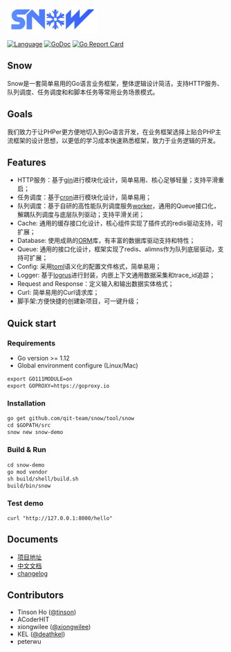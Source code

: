 <img src='docs/img/snow2.png' width="210">


[![Language](https://img.shields.io/badge/Language-Go-blue.svg)](https://golang.org/)
[![GoDoc](https://godoc.org/github.com/qit-team/snow?status.svg)](https://godoc.org/github.com/qit-team/snow)
[![Go Report Card](https://goreportcard.com/badge/github.com/qit-team/snow)](https://goreportcard.com/report/github.com/qit-team/snow)

## Snow
Snow是一套简单易用的Go语言业务框架，整体逻辑设计简洁，支持HTTP服务、队列调度、任务调度和和脚本任务等常用业务场景模式。

## Goals
我们致力于让PHPer更方便地切入到Go语言开发，在业务框架选择上贴合PHP主流框架的设计思想，以更低的学习成本快速熟悉框架，致力于业务逻辑的开发。

## Features
- HTTP服务：基于[gin](https://github.com/gin-gonic/gin)进行模块化设计，简单易用、核心足够轻量；支持平滑重启；
- 任务调度：基于[cron](https://github.com/robfig/cron)进行模块化设计，简单易用；
- 队列调度：基于自研的高性能队列调度服务[worker](https://github.com/qit-team/work)，通用的Queue接口化，解耦队列调度与底层队列驱动；支持平滑关闭；
- Cache: 通用的缓存接口化设计，核心组件实现了插件式的redis驱动支持，可扩展；
- Database: 使用成熟的[ORM](https://github.com/go-xorm/xorm)库，有丰富的数据库驱动支持和特性；
- Queue: 通用的接口化设计，框架实现了redis、alimns作为队列底层驱动，支持可扩展；
- Config: 采用[toml](https://github.com/toml-lang/toml)语义化的配置文件格式，简单易用；
- Logger: 基于[logrus](github.com/sirupsen/logrus)进行封装，内嵌上下文通用数据采集和trace_id追踪；
- Request and Response：定义输入和输出数据实体格式；
- Curl: 简单易用的Curl请求库；
- 脚手架:方便快捷的创建新项目，可一键升级；


## Quick start

### Requirements
- Go version >= 1.12
- Global environment configure (Linux/Mac)  

```
export GO111MODULE=on
export GOPROXY=https://goproxy.io
```

### Installation
```shell
go get github.com/qit-team/snow/tool/snow
cd $GOPATH/src
snow new snow-demo
```

### Build & Run
```shell
cd snow-demo
go mod vendor
sh build/shell/build.sh
build/bin/snow
```

### Test demo
```
curl "http://127.0.0.1:8000/hello"
```

## Documents

- [项目地址](https://github.com/qit-team/snow)
- [中文文档](https://github.com/qit-team/snow/wiki)
- [changelog](https://github.com/qit-team/snow/blob/master/CHANGLOG.md)

## Contributors

- Tinson Ho ([@tinson](https://github.com/hetiansu5))
- ACoderHIT
- xiongwilee ([@xiongwilee](https://github.com/xiongwilee))
- KEL ([@deathkel](https://github.com/deathkel))
- peterwu




